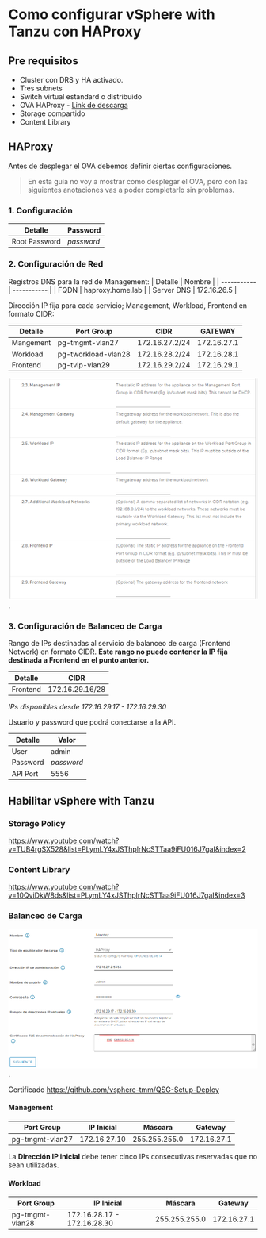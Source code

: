 # Como configurar vSphere with Tanzu con HAProxy

## Pre requisitos
- Cluster con DRS y HA activado.
- Tres subnets
- Switch virtual estandard o distribuido
- OVA HAProxy - [Link de descarga]([https://](https://github.com/haproxytech/vmware-haproxy#download))
- Storage compartido
- Content Library

## HAProxy
Antes de desplegar el OVA debemos definir ciertas configuraciones.
> En esta guía no voy a mostrar como desplegar el OVA, pero con las siguientes anotaciones vas a poder completarlo sin problemas.

### 1. Configuración
| Detalle       | Password      |
| -----------   | -----------   |
| Root Password | *password*    |

### 2. Configuración de Red
Registros DNS para la red de Management:
| Detalle       | Nombre            |
| -----------   | -----------       |
| FQDN          | haproxy.home.lab  |
| Server DNS    | 172.16.26.5       |

Dirección IP fija para cada servicio; Management, Workload, Frontend en formato CIDR:

| Detalle       | Port Group            | CIDR              | GATEWAY       |
| -----------   | -----------           | -----------       | -----------   |
| Mangement     | pg-tmgmt-vlan27       | 172.16.27.2/24    | 172.16.27.1   |
| Workload      | pg-tworkload-vlan28   | 172.16.28.2/24    | 172.16.28.1   |
| Frontend      | pg-tvip-vlan29        | 172.16.29.2/24    | 172.16.29.1   |

![Configuración de red - HAProxy](/assets/img/configurar-vsphere-with-tanzu-con-haproxy/haproxy-network-config.webp "Paso 2 - Configuración de Red").


### 3. Configuración de Balanceo de Carga

Rango de IPs destinadas al servicio de balanceo de carga (Frontend Network) en formato CIDR. **Este rango no puede contener la IP fija destinada a Frontend en el punto anterior.**

| Detalle       | CIDR                  |
| -----------   | -----------           |
| Frontend      | 172.16.29.16/28       |
*IPs disponibles desde 172.16.29.17 - 172.16.29.30*

Usuario y password que podrá conectarse a la API.

| Detalle       | Valor         |
| -----------   | -----------   |
| User          | admin         |
| Password      | *password*    |
| API Port      | 5556          |

## Habilitar vSphere with Tanzu
### Storage Policy
https://www.youtube.com/watch?v=TUB4rgSX528&list=PLymLY4xJSThplrNcSTTaa9iFU016J7gaI&index=2

### Content Library
https://www.youtube.com/watch?v=10QviDkW8ds&list=PLymLY4xJSThplrNcSTTaa9iFU016J7gaI&index=3

### Balanceo de Carga
![Configuración de Balanceo de Carga - HAProxy](/assets/img/configurar-vsphere-with-tanzu-con-haproxy/vsphere-with-tanzu-load-balancer.webp "Configurar Load Balancer en vSphere with Tanzu").

Certificado
https://github.com/vsphere-tmm/QSG-Setup-Deploy

#### Management
| Port Group        | IP Inicial    | Máscara       |   Gateway     |
| -----------       | -----------   | -----------   | -----------   | 
| pg-tmgmt-vlan27   | 172.16.27.10  | 255.255.255.0 | 172.16.27.1   |
La **Dirección IP inicial** debe tener cinco IPs consecutivas reservadas que no sean utilizadas.

#### Workload
| Port Group        | IP Inicial                    | Máscara       |   Gateway     |
| -----------       | -----------                   | -----------   | -----------   | 
| pg-tmgmt-vlan28   | 172.16.28.17 - 172.16.28.30   | 255.255.255.0 | 172.16.27.1   |
